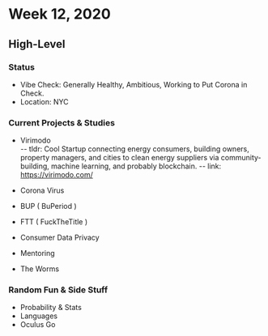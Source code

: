 # Week 12, 2020
## High-Level
### Status
- Vibe Check: Generally Healthy, Ambitious, Working to Put Corona in Check.
- Location: NYC
### Current Projects & Studies
- Virimodo  
-- tldr: Cool Startup connecting energy consumers, building owners, property managers, and cities to clean energy suppliers via community-building, machine learning, and probably blockchain.
-- link: https://virimodo.com/

- Corona Virus
- BUP ( BuPeriod )
- FTT ( FuckTheTitle )
- Consumer Data Privacy
- Mentoring
- The Worms
### Random Fun & Side Stuff
- Probability & Stats
- Languages
- Oculus Go
